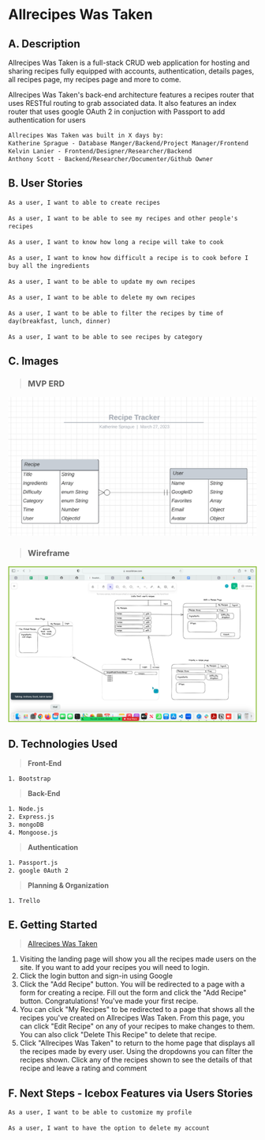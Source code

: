 # Allrecipes Was Taken
## A. Description
Allrecipes Was Taken is a full-stack CRUD web application for hosting and sharing recipes fully equipped with accounts, authentication, details pages, all recipes page, my recipes page and more to come.

Allrecipes Was Taken's back-end architecture features a recipes router that uses RESTful routing to grab associated data. It also features an index router that uses google OAuth 2 in conjuction with Passport to add authentication for users

    Allrecipes Was Taken was built in X days by:
    Katherine Sprague - Database Manger/Backend/Project Manager/Frontend
    Kelvin Lanier - Frontend/Designer/Researcher/Backend
    Anthony Scott - Backend/Researcher/Documenter/Github Owner


## B. User Stories
    As a user, I want to able to create recipes  

    As a user, I want to be able to see my recipes and other people's recipes  

    As a user, I want to know how long a recipe will take to cook  

    As a user, I want to know how difficult a recipe is to cook before I buy all the ingredients  

    As a user, I want to be able to update my own recipes  

    As a user, I want to be able to delete my own recipes  

    As a user, I want to be able to filter the recipes by time of day(breakfast, lunch, dinner)  

    As a user, I want to be able to see recipes by category  

## C. Images
>### MVP ERD

![MVP ERD](/public/images/MVP-ERD.png)

>###  Wireframe

![Wireframe](public/images/Wireframe.png)


## D. Technologies Used
> **Front-End**  

    1. Bootstrap

> **Back-End**  

    1. Node.js
    2. Express.js
    3. mongoDB
    4. Mongoose.js

> **Authentication**  

    1. Passport.js
    2. google 0Auth 2

> **Planning & Organization**  

    1. Trello

## E. Getting Started
> [Allrecipes Was Taken](https://allrecipes-was-taken.herokuapp.com/)

1. Visiting the landing page will show you all the recipes made users on the site. If you want to add your recipes you will need to login.
2. Click the login button and sign-in using Google
3. Click the "Add Recipe" button. You will be redirected to a page with a form for creating a recipe. Fill out the form and click the "Add Recipe" button. Congratulations! You've made your first recipe.
4. You can click "My Recipes" to be redirected to a page that shows all the recipes you've created on Allrecipes Was Taken. From this page, you can click "Edit Recipe" on any of your recipes to make changes to them. You can also click "Delete This Recipe" to delete that recipe.
5. Click "Allrecipes Was Taken" to return to the home page that displays all the recipes made by every user. Using the dropdowns you can filter the recipes shown. Click any of the recipes shown to see the details of that recipe and leave a rating and comment

## F. Next Steps - Icebox Features via Users Stories
    As a user, I want to be able to customize my profile

    As a user, I want to have the option to delete my account
 
